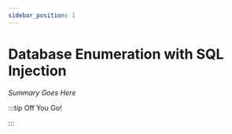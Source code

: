 ```yaml
---
sidebar_position: 1
---
```


# Database Enumeration with SQL Injection

_Summary Goes Here_

:::tip Off You Go!

<QuestButton text="Happy Questing" link='' />

:::

